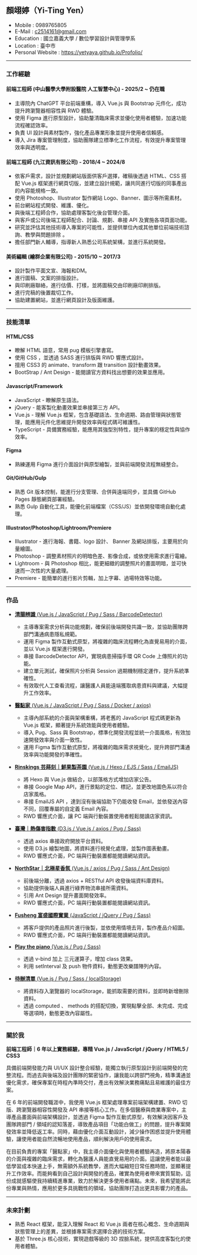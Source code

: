 ## 顏翊婷（Yi-Ting Yen）

- Mobile : 0989765805
- E-Mail : c2514161@gmail.com
- Education : 國立嘉義大學 / 數位學習設計與管理學系
- Location : 臺中市
- Personal Website : <a href="https://yetyaya.github.io/resume/" target="_blank"> https://yetyaya.github.io/Profolio/</a>

<hr>

### 工作經驗

#### 前端工程師 (中山醫學大學附設醫院 人工智慧中心) - 2025/2 ~ 仍在職

* 主導院內 ChatGPT 平台前端重構，導入 Vue.js 與 Bootstrap 元件化，成功提升跨瀏覽器相容性與 RWD 體驗。
* 使用 Figma 進行原型設計，協助釐清臨床需求並優化使用者體驗，加速功能流程確認效率。
* 負責 UI 設計與素材製作，強化產品專業形象並提升使用者信賴感。
* 導入 Jira 專案管理制度，協助團隊建立標準化工作流程，有效提升專案管理效率與透明度。

#### 前端工程師 (九江資訊有限公司) - 2018/4 ~ 2024/8

* 依客戶需求，設計並規劃網站版面供客戶選擇，確稿後透過 HTML、CSS 搭配 Vue.js 框架進行網頁切版，並建立設計規範，讓共同進行切版的同事產出的內容能規格一致。
* 使用 Photoshop、Illustrator 製作網站 Logo、Banner、圖示等所需素材。
* 前台網站程式開發、維護、優化。
* 與後端⼯程師合作，協助處理客製化後台管理介⾯。
* 與客戶或公司後端⼯程師配合、討論、規劃、串接 API 及實施各項⾴⾯功能。
* 研究並評估其他技術導入專案的可能性，並提供單位內或其他單位前端技術諮詢、教學與問題排除 。
* 擔任部門新人輔導，指導新人熟悉公司系統架構，並進行系統開發。

 #### 美術編輯 (繪群企業有限公司) - 2015/10 ~ 2017/3

* 設計製作平面文宣、海報和DM。
* 進行圖稿、文案的排版設計。
* 與印刷廠聯絡，進行估價、打樣，並將圖稿交由印刷廠印刷排版。
* 進行完稿的後置裁切工作。
* 協助建置網站，並進行網頁設計及版面維護。

<hr>

### 技能清單

#### HTML/CSS

* 瞭解 HTML 語意，常用 pug 模板引擎書寫。
* 使用 CSS ，並透過 SASS 進行排版與 RWD 響應式設計。
* 擅用 CSS3 的 animate、transform 跟 transition 設計動畫效果。
* BootStrap / Ant Design - 能閱讀官方資料找出想要的效果並應用。
 
#### Javascript/Framework

* JavaScript - 瞭解原生語法。
* jQuery - 能客製化動畫效果並串接第三方 API。
* Vue.js - 理解 Vue.js 框架，包含基礎語法、生命週期、路由管理與狀態管理，能應用元件化思維提升開發效率與程式碼可維護性。
* TypeScript - 具備實務經驗，能應用其強型別特性，提升專案的穩定性與協作效率。

#### Figma

* 熟練運用 Figma 進行介面設計與原型繪製，並與前端開發流程無縫整合。

#### Git/GitHub/Gulp

* 熟悉 Git 版本控制，能進行分支管理、合併與遠端同步，並具備 GitHub Pages 靜態網頁部署經驗。
* 熟悉 Gulp 自動化工具，能優化前端檔案（CSS/JS）並依開發環境自動化處理。

#### Illustrator/Photoshop/Lightroom/Premiere
* Illustrator - 進行海報、書籍、logo 設計、 Banner 及網站排版，主要用於向量繪圖。
* Photoshop - 調整素材照片的明暗色差、影像合成，或依使用需求進行電繪。
* Lightroom - 與 Photoshop 相比，能更細緻的調整照片的畫面明暗，並可快速而一次性的大量處理。
* Premiere - 能簡單的進行影片剪輯，加上字幕、過場特效等功能。

<hr>

### 作品

* <a href="https://aic.csh.org.tw/poolens/verify" target="_blank"><B>清腸辨識</B> (Vue.js / JavaScript / Pug / Sass / BarcodeDetector)</a> <BR>
  - 主導專案需求分析與功能規劃，確保前後端開發共識一致，並協助團隊跨部門溝通病患隱私規範。
  - 運用 Figma 製作互動式原型，將複雜的臨床流程轉化為直覺易用的介面，並以 Vue.js 框架進行開發。
  - 串接 BarcodeDetector API，實現病患掃描手環 QR Code 上傳照片的功能。
  - 建立單元測試，確保照片分析與 Session 過期機制穩定運作，提升系統準確性。
  - 有效取代人工查看流程，讓醫護人員能遠端獲取病患資料與建議，大幅提升工作效率。

* <a href="https://aic.csh.org.tw/cshGPT/" target="_blank"><B>醫點家</B> (Vue.js / JavaScript / Pug / Sass / Docker / axios)</a> <BR>
  - 主導內部系統的介面與架構重構，將老舊的 JavaScript 程式碼更新為 Vue.js 框架，顯著提升系統效能與使用者體驗。
  - 導入 Pug、Sass 與 Bootstrap，標準化開發流程並統一介面風格，有效加速開發效率與介面一致性。
  - 運用 Figma 製作互動式原型，將複雜的臨床需求視覺化，提升跨部門溝通效率與功能開發的準確性。
  
* <a href="https://yetyaya.github.io/Rinskings/" target="_blank"><B>Rinskings 芸蒔刻｜鮮果製茶園</B> (Vue.js / Hexo / EJS / Sass / EmailJS)</a> <BR>
  - 將 Hexo 與 Vue.js 做結合，以部落格方式增加店家公告。
  - 串接 Google Map API，進行景點的定位、標記，並更改地圖色系以符合店家風格。
  - 串接 EmailJS API ，達到沒有後端協助下仍能收發 Email，並依發送內容不同，回覆專屬的自定義 Email 內容。
  - RWD 響應式介面，讓 PC 端與行動裝置使用者輕鬆閱讀店家資訊。
  
* <a href="https://yetyaya.github.io/WBGT-of-Taiwan/" target="_blank"><B>臺灣｜熱傷害指數</B> (D3.js / Vue.js / axios / Pug / Sass)</a> <BR>
  - 透過 axios 串接政府開放平台資料。
  - 使用 D3.js 繪製地圖，將資料進行視覺化處理，並製作圖表動畫。
  - RWD 響應式介面，PC 端與行動裝置都能閱讀網站資訊。
  
* <a href="https://www.northstar5237.com/static/index/#/" target="_blank"><B>NorthStar｜北極星香氛</B> (Vue.js / axios / Pug / Sass / Ant Design)</a> <BR>
  - 前後端分離，透過 axios + RESTful API 收發後端資料庫資料。
  - 協助提供後端人員進行綠界物流串接所需資料。
  - 引用 Ant Design 提升畫面開發效率。
  - RWD 響應式介面，PC 端與行動裝置都能閱讀網站資訊。
  
* <a href="https://www.fusheng2015.com/index.html" target="_blank"><B>Fusheng 富盛國際實業</B> (JavaScript / jQuery / Pug / Sass)</a> <BR>
  - 將客戶提供的產品照片進行後製，並依使用情境去背，製作產品介紹圖。
  - RWD 響應式介面，PC 端與行動裝置都能閱讀網站資訊。
 
* <a href="https://yetyaya.github.io/playthepiano/" target="_blank"><B>Play the piano</B> (Vue.js / Pug / Sass)</a> <BR>
  - 透過 v-bind 加上 三元運算子，增加 class 效果。
  - 利用 setInterval 及 push 物件資料，動態更改樂譜陣列內容。
  
* <a href="https://yetyaya.github.io/todolist/" target="_blank"><B>待辦清單</B> (Vue.js / Pug / Sass / localStorage)</a> <BR>
  - 將資料存入瀏覽器的 localStorage，能抓取需要的資料，並即時新增刪除資料。
  - 透過 computed 、 methods 的搭配切換，實現點擊全部、未完成、完成等選項時，動態更改內容屬性。

<hr>

### 關於我

<B>前端工程師｜6 年以上實務經驗，專精 Vue.js / JavaScript / jQuery / HTML5 / CSS3</B>

具備前端開發能力與 UI/UX 設計整合經驗，能獨立執行原型設計到前端開發的完整流程。而過去與後端及設計團隊的緊密協作，讓我能以跨部門視角，精準溝通並優化需求，確保專案在時程內準時交付，產出有效解決業務痛點且易維護的最佳方案。

在 6 年的前端開發職涯中，我使用 Vue.js 框架處理專案前端架構建置、RWD 切版、跨瀏覽器相容性開發及 API 串接等核心工作。在多個醫療與商業專案中，主導產品畫面與前端架構設計，並透過 Figma 製作互動式原型，有效解決因客戶及團隊跨部門 / 領域的認知落差，導致產品項目「功能白做工」的問題，提升專案開發效率並降低返工率。同時，藉由優化介面互動設計，減少操作困惑並提升使用體驗，讓使用者能自然流暢地使用產品，順利解決用戶的使用需求。

在目前負責的專案「醫點家」中，我主導介面優化與使用者體驗再造，將原本陽春的介面與複雜的臨床需求，轉化為醫護人員能直覺易用的介面。這讓使用者能以最低學習成本快速上手，無需額外系統教學，進而大幅縮短日常任務時間，並顯著提升工作效率。而能夠看到自己設計與開發的產品，確實為使用者帶來實質幫助，這份成就感驅使我持續精進專業，致力於解決更多使用者痛點。未來，我希望能將此份專業與熱情，應用於更多具挑戰性的領域，協助團隊打造出更具影響力的產品。

<hr>

### 未來計劃
* 熟悉 React 框架，能深入理解 React 和 Vue.js 兩者在核心概念、生命週期與狀態管理上的差異，並根據專案需求選擇合適的技術方案。
* 基於 Three.js 核心技術，實現遊戲等級的 3D 捏臉系統，提供高度客製化的使用者體驗。
